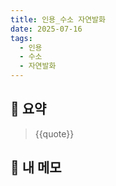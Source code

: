 ```yaml
---
title: 인용_수소 자연발화
date: 2025-07-16
tags:
  - 인용
  - 수소
  - 자연발화
---
```

## 🔹 요약
> {{quote}}

## 💬 내 메모
> 
